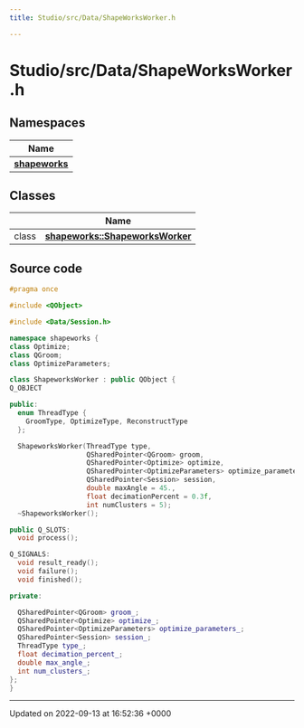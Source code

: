 ```yaml
---
title: Studio/src/Data/ShapeWorksWorker.h

---
```


# Studio/src/Data/ShapeWorksWorker.h



## Namespaces

| Name           |
| -------------- |
| **[shapeworks](../Namespaces/namespaceshapeworks.md)**  |

## Classes

|                | Name           |
| -------------- | -------------- |
| class | **[shapeworks::ShapeworksWorker](../Classes/classshapeworks_1_1ShapeworksWorker.md)**  |




## Source code

```cpp
#pragma once

#include <QObject>

#include <Data/Session.h>

namespace shapeworks {
class Optimize;
class QGroom;
class OptimizeParameters;

class ShapeworksWorker : public QObject {
Q_OBJECT

public:
  enum ThreadType {
    GroomType, OptimizeType, ReconstructType
  };

  ShapeworksWorker(ThreadType type,
                   QSharedPointer<QGroom> groom,
                   QSharedPointer<Optimize> optimize,
                   QSharedPointer<OptimizeParameters> optimize_parameters,
                   QSharedPointer<Session> session,
                   double maxAngle = 45.,
                   float decimationPercent = 0.3f,
                   int numClusters = 5);
  ~ShapeworksWorker();

public Q_SLOTS:
  void process();

Q_SIGNALS:
  void result_ready();
  void failure();
  void finished();

private:

  QSharedPointer<QGroom> groom_;
  QSharedPointer<Optimize> optimize_;
  QSharedPointer<OptimizeParameters> optimize_parameters_;
  QSharedPointer<Session> session_;
  ThreadType type_;
  float decimation_percent_;
  double max_angle_;
  int num_clusters_;
};
}
```


-------------------------------

Updated on 2022-09-13 at 16:52:36 +0000
